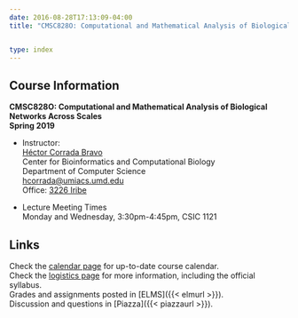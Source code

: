 ```yaml
---
date: 2016-08-28T17:13:09-04:00
title: "CMSC828O: Computational and Mathematical Analysis of Biological Networks across Scales"


type: index
---
```


## Course Information

**CMSC828O: Computational and Mathematical Analysis of Biological Networks Across Scales**  
**Spring 2019**

*	Instructor:  
    [H&eacute;ctor Corrada Bravo](http://www.cbcb.umd.edu/~hcorrada)  
    Center for Bioinformatics and Computational Biology  
    Department of Computer Science  
    <hcorrada@umiacs.umd.edu>  
    Office: [3226 Iribe](https://www.cbcb.umd.edu/about-us/directions)  

*	Lecture Meeting Times    
    Monday and Wednesday, 3:30pm-4:45pm, CSIC 1121

## Links

Check the [calendar page](calendar/) for up-to-date course calendar.  
Check the [logistics page](logistics/) for more information, including the official syllabus.  
Grades and assignments posted in [ELMS]({{< elmurl >}}).  
Discussion and questions in [Piazza]({{< piazzaurl >}}).
